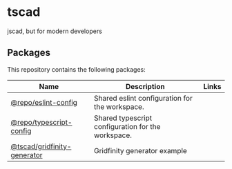<!-- #region header -->
<!-- Generated by @toolsync/builtin/package-readme. Do not edit manually, instead run `toolsync prepare`. -->

# tscad

jscad, but for modern developers

<!-- #endregion header -->

<!-- #region packages -->
<!-- Generated by @toolsync/builtin/package-readme. Do not edit manually, instead run `toolsync prepare`. -->

## Packages

This repository contains the following packages:

| Name                                                         | Description                                        | Links |
| ------------------------------------------------------------ | -------------------------------------------------- | ----- |
| [@repo/eslint-config](packages/eslint-config)                | Shared eslint configuration for the workspace.     |       |
| [@repo/typescript-config](packages/typescript-config)        | Shared typescript configuration for the workspace. |       |
| [@tscad/gridfinity-generator](examples/gridfinity-generator) | Gridfinity generator example                       |       |

<!-- #endregion packages -->
